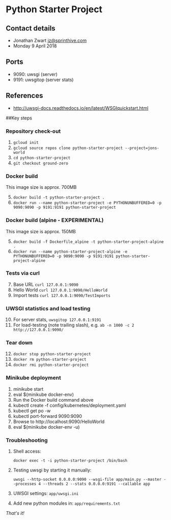# Python Starter Project

## Contact details

* Jonathan Zwart <jz@sprinthive.com>
* Monday 9 April 2018 

## Ports

* 9090: uwsgi (server)
* 9191: uwsgitop (server stats)

## References

* http://uwsgi-docs.readthedocs.io/en/latest/WSGIquickstart.html

##Key steps

### Repository check-out

1. `gcloud init`
2. `gcloud source repos clone python-starter-project --project=jons-world`
3. `cd python-starter-project`
4. `git checkout ground-zero`

### Docker build

This image size is approx. 700MB

5. `docker build -t python-starter-project .`
6. `docker run --name python-starter-project -e PYTHONUNBUFFERED=0 -p 9090:9090 -p 9191:9191 python-starter-project`

### Docker build (alpine - EXPERIMENTAL)

This image size is approx. 150MB

5. `docker build -f Dockerfile_alpine -t python-starter-project-alpine .`
6. `docker run --name python-starter-project-alpine -e PYTHONUNBUFFERED=0 -p 9090:9090 -p 9191:9191 python-starter-project-alpine`

### Tests via curl

7. Base URL `curl 127.0.0.1:9090`
8. Hello World `curl 127.0.0.1:9090/HelloWorld`
9. Import tests `curl 127.0.0.1:9090/TestImports`

### UWSGI statistics and load testing

10. For server stats, `uwsgitop 127.0.0.1:9191`
11. For load-testing (note trailing slash), e.g. `ab -n 1000 -c 2 http://127.0.0.1:9090/`

### Tear down

12. `docker stop python-starter-project`
13. `docker rm python-starter-project`
14. `docker rmi python-starter-project`

### Minikube deployment

1. minikube start
2. eval $(minikube docker-env)
3. Run the Docker build command above
4. kubectl create -f config/kubernetes/deployment.yaml
5. kubectl get po -w
6. kubectl port-forward <pod name> 9090:9090
7. Browse to http://localhost:9090/HelloWorld
8. eval $(minikube docker-env -u)

### Troubleshooting

1. Shell access:
 
     `docker exec -t -i python-starter-project /bin/bash`

2. Testing uwsgi by starting it manually:

    `uwsgi --http-socket 0.0.0.0:9090 --wsgi-file app/main.py --master --processes 4 --threads 2 --stats 0.0.0.0:9191 --callable app`

3. UWSGI settings: `app/uwsgi.ini`

4. Add new python modules in: `app/requirements.txt`

*That's it!*